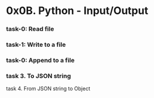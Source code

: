 # 0x0B. Python - Input/Output
### task-0: Read file
### task-1: Write to a file
### task-0: Append to a file
### task 3. To JSON string
task 4. From JSON string to Object
